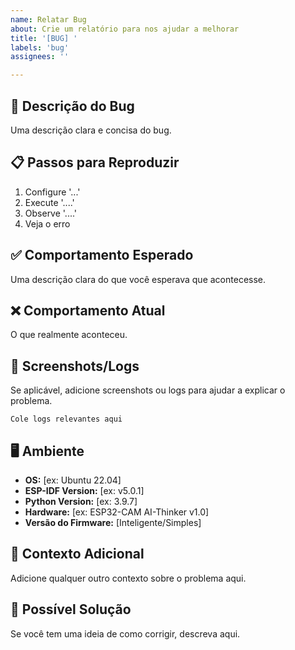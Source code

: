 ```yaml
---
name: Relatar Bug
about: Crie um relatório para nos ajudar a melhorar
title: '[BUG] '
labels: 'bug'
assignees: ''

---
```


## 🐛 Descrição do Bug
Uma descrição clara e concisa do bug.

## 📋 Passos para Reproduzir
1. Configure '...'
2. Execute '....'
3. Observe '....'
4. Veja o erro

## ✅ Comportamento Esperado
Uma descrição clara do que você esperava que acontecesse.

## ❌ Comportamento Atual
O que realmente aconteceu.

## 📸 Screenshots/Logs
Se aplicável, adicione screenshots ou logs para ajudar a explicar o problema.

```
Cole logs relevantes aqui
```

## 🖥️ Ambiente
- **OS:** [ex: Ubuntu 22.04]
- **ESP-IDF Version:** [ex: v5.0.1]
- **Python Version:** [ex: 3.9.7]
- **Hardware:** [ex: ESP32-CAM AI-Thinker v1.0]
- **Versão do Firmware:** [Inteligente/Simples]

## 📎 Contexto Adicional
Adicione qualquer outro contexto sobre o problema aqui.

## 🔧 Possível Solução
Se você tem uma ideia de como corrigir, descreva aqui. 